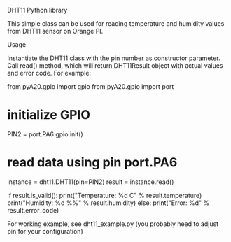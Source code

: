 DHT11 Python library

This simple class can be used for reading temperature and humidity values from DHT11 sensor on Orange PI.

Usage

Instantiate the DHT11 class with the pin number as constructor parameter.
Call read() method, which will return DHT11Result object with actual values and error code.
For example:

from pyA20.gpio import gpio
from pyA20.gpio import port

# initialize GPIO
PIN2 = port.PA6
gpio.init()

# read data using pin port.PA6
instance = dht11.DHT11(pin=PIN2)
result = instance.read()

if result.is_valid():
    print("Temperature: %d C" % result.temperature)
    print("Humidity: %d %%" % result.humidity)
else:
    print("Error: %d" % result.error_code)

For working example, see dht11_example.py (you probably need to adjust pin for your configuration)
